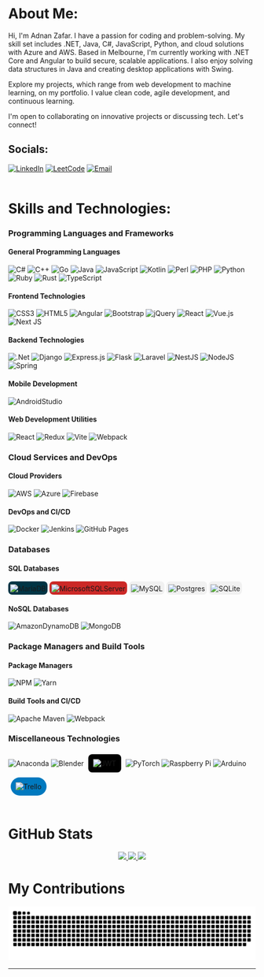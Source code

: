 # About Me:
Hi, I'm Adnan Zafar. I have a passion for coding and problem-solving. My skill set includes .NET, Java, C#, JavaScript, Python, and cloud solutions with Azure and AWS. Based in Melbourne, I'm currently working with .NET Core and Angular to build secure, scalable applications. I also enjoy solving data structures in Java and creating desktop applications with Swing.

Explore my projects, which range from web development to machine learning, on my portfolio. I value clean code, agile development, and continuous learning.

I'm open to collaborating on innovative projects or discussing tech. Let's connect!

## Socials:
[![LinkedIn](https://img.shields.io/badge/LinkedIn-%230077B5.svg?logo=linkedin&logoColor=white)](https://linkedin.com/in/adnan2510)
[![LeetCode](https://img.shields.io/badge/LeetCode-ffa116?style=flat&logo=LeetCode&logoColor=black)](https://leetcode.com/Adnan25z/)
[![Email](https://img.shields.io/badge/Email-D14836?style=flat&logo=gmail&logoColor=white)](mailto:adnanzafar2001@gmail.com) <br><br>

# Skills and Technologies:
### Programming Languages and Frameworks
#### General Programming Languages
![C#](https://skillicons.dev/icons?i=cs)
![C++](https://skillicons.dev/icons?i=cpp)
![Go](https://skillicons.dev/icons?i=go)
![Java](https://skillicons.dev/icons?i=java)
![JavaScript](https://skillicons.dev/icons?i=js)
![Kotlin](https://skillicons.dev/icons?i=kotlin)
![Perl](https://skillicons.dev/icons?i=perl)
![PHP](https://skillicons.dev/icons?i=php)
![Python](https://skillicons.dev/icons?i=python)
![Ruby](https://skillicons.dev/icons?i=ruby)
![Rust](https://skillicons.dev/icons?i=rust)
![TypeScript](https://skillicons.dev/icons?i=ts)

#### Frontend Technologies
![CSS3](https://skillicons.dev/icons?i=css)
![HTML5](https://skillicons.dev/icons?i=html)
![Angular](https://skillicons.dev/icons?i=angular)
![Bootstrap](https://skillicons.dev/icons?i=bootstrap)
![jQuery](https://skillicons.dev/icons?i=jquery)
![React](https://skillicons.dev/icons?i=react)
![Vue.js](https://skillicons.dev/icons?i=vue)
![Next JS](https://skillicons.dev/icons?i=nextjs)

#### Backend Technologies
![.Net](https://skillicons.dev/icons?i=dotnet)
![Django](https://skillicons.dev/icons?i=django)
![Express.js](https://skillicons.dev/icons?i=express)
![Flask](https://skillicons.dev/icons?i=flask)
![Laravel](https://skillicons.dev/icons?i=laravel)
![NestJS](https://skillicons.dev/icons?i=nestjs)
![NodeJS](https://skillicons.dev/icons?i=nodejs)
![Spring](https://skillicons.dev/icons?i=spring)

#### Mobile Development
![AndroidStudio](https://skillicons.dev/icons?i=androidstudio)

#### Web Development Utilities
![React](https://skillicons.dev/icons?i=react)
![Redux](https://skillicons.dev/icons?i=redux)
![Vite](https://skillicons.dev/icons?i=vite)
![Webpack](https://skillicons.dev/icons?i=webpack)

### Cloud Services and DevOps
#### Cloud Providers
![AWS](https://skillicons.dev/icons?i=aws)
![Azure](https://skillicons.dev/icons?i=azure)
![Firebase](https://skillicons.dev/icons?i=firebase)

#### DevOps and CI/CD
![Docker](https://skillicons.dev/icons?i=docker)
![Jenkins](https://skillicons.dev/icons?i=jenkins)
![GitHub Pages](https://skillicons.dev/icons?i=github)

### Databases
#### SQL Databases
<span style="display: inline-block; background: #003545; padding: 4px; border-radius: 8px;">
  <img src="https://www.vectorlogo.zone/logos/mariadb/mariadb-icon.svg" alt="MariaDB" width="48" height="48" style="vertical-align: middle;"/>
</span>
<span style="display: inline-block; background: #CC2927; padding: 4px; border-radius: 8px;">
  <img src="https://www.svgrepo.com/show/303229/microsoft-sql-server-logo.svg" alt="MicrosoftSQLServer" width="48" height="48" style="vertical-align: middle;"/>
</span>
<span style="display: inline-block; background: #f1f1f1; padding: 4px; border-radius: 8px;">
  <img src="https://skillicons.dev/icons?i=mysql" alt="MySQL" width="48" height="48" style="vertical-align: middle;"/>
</span>
<span style="display: inline-block; background: #f1f1f1; padding: 4px; border-radius: 8px;">
  <img src="https://skillicons.dev/icons?i=postgres" alt="Postgres" width="48" height="48" style="vertical-align: middle;"/>
</span>
<span style="display: inline-block; background: #f1f1f1; padding: 4px; border-radius: 8px;">
  <img src="https://skillicons.dev/icons?i=sqlite" alt="SQLite" width="48" height="48" style="vertical-align: middle;"/>
</span>

#### NoSQL Databases
![AmazonDynamoDB](https://skillicons.dev/icons?i=dynamodb)
![MongoDB](https://skillicons.dev/icons?i=mongodb)

### Package Managers and Build Tools
#### Package Managers
![NPM](https://skillicons.dev/icons?i=npm)
![Yarn](https://skillicons.dev/icons?i=yarn)

#### Build Tools and CI/CD
![Apache Maven](https://skillicons.dev/icons?i=maven)
![Webpack](https://skillicons.dev/icons?i=webpack)

### Miscellaneous Technologies

![Anaconda](https://skillicons.dev/icons?i=anaconda)
![Blender](https://skillicons.dev/icons?i=blender)
<span style="display: inline-block; background: #000000; padding: 10px; border-radius: 8px; margin: 5px;">
  <img src="https://jwt.io/img/pic_logo.svg" alt="JWT" width="40" height="40"/>
</span>
![PyTorch](https://skillicons.dev/icons?i=pytorch)
![Raspberry Pi](https://skillicons.dev/icons?i=raspberrypi)
![Arduino](https://skillicons.dev/icons?i=arduino)
<span style="display: inline-block; background: #0079BF; padding: 10px; border-radius: 70px; margin: 5px;">
  <img src="https://cdn.worldvectorlogo.com/logos/trello.svg" alt="Trello" width="48" height="48"/>
</span><br><br>


# GitHub Stats
<div align="center">  
  <!-- GitHub Readme Stats -->
  <a href="https://github.com/Adnan25z">
    <img height="180em" src="https://github-readme-stats.vercel.app/api?username=Adnan25z&theme=dark&hide_border=true&include_all_commits=true&count_private=true" />
  </a>  
  <!-- GitHub Streak Stats -->
  <a href="https://github.com/Adnan25z">
    <img height="180em" src="https://github-readme-streak-stats.herokuapp.com/?user=Adnan25z&theme=dark&hide_border=true" />
  </a>
  <!-- GitHub Top Languages -->
  <a href="https://github.com/Adnan25z">
    <img height="180em" src="https://github-readme-stats.vercel.app/api/top-langs/?username=Adnan25z&theme=dark&hide_border=true&include_all_commits=true&count_private=true&layout=compact" />
  </a>
</div>

# My Contributions
![snake gif](https://github.com/Adnan25z/Adnan25z/blob/output/github-contribution-grid-snake.svg)

---
